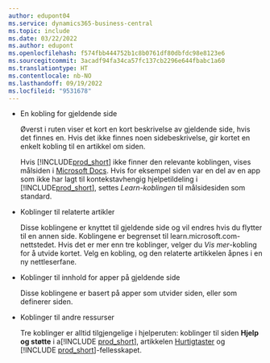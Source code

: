 ```yaml
---
author: edupont04
ms.service: dynamics365-business-central
ms.topic: include
ms.date: 03/22/2022
ms.author: edupont
ms.openlocfilehash: f574fbb444752b1c8b0761df80dbfdc98e8123e6
ms.sourcegitcommit: 3acadf94fa34ca57fc137cb2296e644fbabc1a60
ms.translationtype: HT
ms.contentlocale: nb-NO
ms.lasthandoff: 09/19/2022
ms.locfileid: "9531678"
---
```

- En kobling for gjeldende side

  Øverst i ruten viser et kort en kort beskrivelse av gjeldende side, hvis det finnes en. Hvis det ikke finnes noen sidebeskrivelse, gir kortet en enkelt kobling til en artikkel om siden.  

  Hvis [!INCLUDE[prod_short](prod_short.md)] ikke finner den relevante koblingen, vises målsiden i [Microsoft Docs](/dynamics365/business-central). Hvis for eksempel siden var en del av en app som ikke har lagt til kontekstavhengig hjelpetildeling i [!INCLUDE[prod_short](prod_short.md)], settes *Learn-koblingen* til målsidesiden som standard.  

- Koblinger til relaterte artikler

  Disse koblingene er knyttet til gjeldende side og vil endres hvis du flytter til en annen side. Koblingene er begrenset til learn.microsoft.com-nettstedet. Hvis det er mer enn tre koblinger, velger du *Vis mer*-kobling for å utvide kortet. Velg en kobling, og den relaterte artikkelen åpnes i en ny nettleserfane.  
- Koblinger til innhold for apper på gjeldende side  

  Disse koblingene er basert på apper som utvider siden, eller som definerer siden.  
- Koblinger til andre ressurser

  Tre koblinger er alltid tilgjengelige i hjelperuten: koblinger til siden **Hjelp og støtte** i a[!INCLUDE [prod_short](prod_short.md)], artikkelen [Hurtigtaster](../keyboard-shortcuts.md) og [!INCLUDE [prod_short](prod_short.md)]-fellesskapet.  
